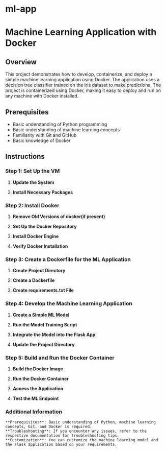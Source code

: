 # ml-app
# Machine Learning Application with Docker

## Overview

This project demonstrates how to develop, containerize, and deploy a simple machine learning application using Docker. The application uses a decision tree classifier trained on the Iris dataset to make predictions. The project is containerized using Docker, making it easy to deploy and run on any machine with Docker installed.

## Prerequisites

- Basic understanding of Python programming
- Basic understanding of machine learning concepts
- Familiarity with Git and GitHub
- Basic knowledge of Docker

## Instructions

### Step 1: Set Up the VM

1. **Update the System**
  
2.	**Install Necessary Packages**

### Step 2: Install Docker
1.	**Remove Old Versions of docker(if present)**

2.	**Set Up the Docker Repository**

3.	**Install Docker Engine**

4.	**Verify Docker Installation**

### Step 3: Create a Dockerfile for the ML Application
1.	**Create Project Directory**

2.	**Create a Dockerfile**

3.	**Create requirements.txt File**

### Step 4: Develop the Machine Learning Application
1.	**Create a Simple ML Model**

2.	**Run the Model Training Script**
   
3.	**Integrate the Model into the Flask App**

4.	**Update the Project Directory**

### Step 5: Build and Run the Docker Container
1.	**Build the Docker Image**

2.	**Run the Docker Container**

3.	**Access the Application**
  
4.	**Test the ML Endpoint**

### Additional Information

    **Prerequisites**: Basic understanding of Python, machine learning concepts, Git, and Docker is required.
    **Troubleshooting**: If you encounter any issues, refer to the respective documentation for troubleshooting tips.
    **Customization**: You can customize the machine learning model and the Flask application based on your requirements.
